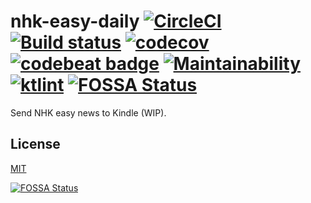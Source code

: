 # nhk-easy-daily [![CircleCI](https://circleci.com/gh/Frederick-S/nhk-easy-daily.svg?style=shield)](https://circleci.com/gh/Frederick-S/nhk-easy-daily) [![Build status](https://ci.appveyor.com/api/projects/status/i110dy5pv06etrja/branch/master?svg=true)](https://ci.appveyor.com/project/Frederick-S/nhk-easy-daily/branch/master) [![codecov](https://codecov.io/gh/Frederick-S/nhk-easy-daily/branch/master/graph/badge.svg)](https://codecov.io/gh/Frederick-S/nhk-easy-daily) [![codebeat badge](https://codebeat.co/badges/6495a26e-d97f-4e54-9cb9-92e9332f6413)](https://codebeat.co/projects/github-com-frederick-s-nhk-easy-daily-master) [![Maintainability](https://api.codeclimate.com/v1/badges/f678f3215e4758e0457f/maintainability)](https://codeclimate.com/github/Frederick-S/nhk-easy-daily/maintainability) [![ktlint](https://img.shields.io/badge/code%20style-%E2%9D%A4-FF4081.svg)](https://ktlint.github.io/) [![FOSSA Status](https://app.fossa.io/api/projects/git%2Bgithub.com%2FFrederick-S%2Fnhk-easy-daily.svg?type=shield)](https://app.fossa.io/projects/git%2Bgithub.com%2FFrederick-S%2Fnhk-easy-daily?ref=badge_shield)

Send NHK easy news to Kindle (WIP).

## License
[MIT](LICENSE)

[![FOSSA Status](https://app.fossa.io/api/projects/git%2Bgithub.com%2FFrederick-S%2Fnhk-easy-daily.svg?type=large)](https://app.fossa.io/projects/git%2Bgithub.com%2FFrederick-S%2Fnhk-easy-daily?ref=badge_large)
